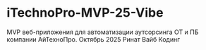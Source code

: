 # iTechnoPro-MVP-25-Vibe
MVP веб-приложения для автоматизации аутсорсинга ОТ и ПБ компании АйТехноПро. Октябрь 2025 Ринат Вайб Кодинг
